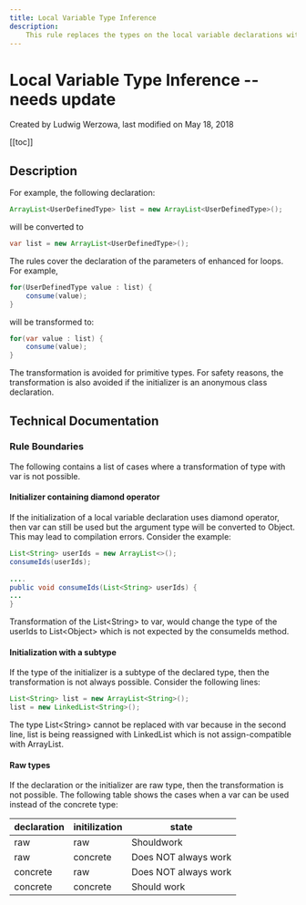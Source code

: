 ```yaml
---
title: Local Variable Type Inference
description:
    This rule replaces the types on the local variable declarations with the var keyword introduced in Java 10. 
---
```



# Local Variable Type Inference -- needs update

Created by Ludwig Werzowa, last modified on May 18, 2018

[[toc]]

## Description

For example, the following declaration:
``` java
ArrayList<UserDefinedType> list = new ArrayList<UserDefinedType>();
```
will be converted to 
``` java
var list = new ArrayList<UserDefinedType>();
```

The rules cover the declaration of the parameters of enhanced for loops. For example, 
``` java
for(UserDefinedType value : list) {
    consume(value);
}
```

will be transformed to:
``` java
for(var value : list) {
    consume(value);
}
```

The transformation is avoided for primitive types. For safety reasons, the transformation is also avoided if the initializer is an anonymous class declaration. 

## Technical Documentation

### Rule Boundaries

The following contains a list of cases where a transformation of type with var is not possible. 

#### Initializer containing  diamond operator
If the initialization of a local variable declaration uses diamond operator, then var can still be used but the argument type will be converted to Object. This may lead to compilation errors. Consider the example:

``` java
List<String> userIds = new ArrayList<>();
consumeIds(userIds);
 
....
public void consumeIds(List<String> userIds) {
...
}
```

Transformation of the List&lt;String&gt; to var, would change the type of the userIds to List&lt;Object&gt; which is not expected by the consumeIds method. 
 
#### Initialization with a subtype
If the type of the initializer is a  subtype of the declared type, then the transformation is not always possible. Consider the following lines:

``` java
List<String> list = new ArrayList<String>();
list = new LinkedList<String>();
```
The type List&lt;String&gt; cannot be replaced with var because in the second line, list is being reassigned with LinkedList which is not assign-compatible with ArrayList. 

#### Raw types
If the declaration or the initializer are raw type, then the transformation is not possible. The following table shows the cases when a var can be used instead of the concrete type:

|declaration|initilization|state|
|-|-|-|
|raw|raw|Shouldwork|
|raw|concrete|Does NOT always work |
|concrete|raw|Does NOT always work |
|concrete|concrete|Should work |